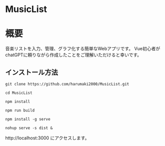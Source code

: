 # MusicList

# 概要
音楽リストを入力、管理、グラフ化する簡単なWebアプリです。
Vue初心者がchatGPTに頼りながら作成したことをご理解いただけると幸いです。

## インストール方法
```
git clone https://github.com/harumaki2000/MusicList.git

cd MusicList

npm install 

npm run build

npm install -g serve

nohup serve -s dist &
```
http://localhost:3000 にアクセスします。
